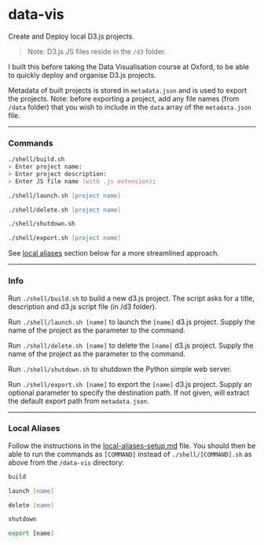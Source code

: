 # data-vis

Create and Deploy local D3.js projects.

> Note: D3.js JS files reside in the `/d3` folder.

I built this before taking the Data Visualisation course at Oxford, to be able to quickly deploy and organise D3.js projects.

Metadata of built projects is stored in `metadata.json` and is used to export the projects. Note: before exporting a project, add any file names (from `/data` folder) that you wish to include in the `data` array of the `metadata.json` file.

---

### Commands

```zsh
./shell/build.sh
> Enter project name:
> Enter project description:
> Enter JS file name (with .js extension):
```

```zsh
./shell/launch.sh [project name]
```

```zsh
./shell/delete.sh [project name]
```

```zsh
./shell/shutdown.sh
```

```zsh
./shell/export.sh [project name]
```

See [local aliases](#local-aliases) section below for a more streamlined approach.

---

### Info

Run `./shell/build.sh` to build a new d3.js project.
The script asks for a title, description and d3.js script file (in /d3 folder).

Run `./shell/launch.sh [name]` to launch the `[name]` d3.js project.
Supply the name of the project as the parameter to the command.

Run `./shell/delete.sh [name]` to delete the `[name]` d3.js project.
Supply the name of the project as the parameter to the command.

Run `./shell/shutdown.sh` to shutdown the Python simple web server.

Run `./shell/export.sh [name]` to export the `[name]` d3.js project.
Supply an optional parameter to specify the destination path.
If not given, will extract the default export path from `metadata.json`.

---

### Local Aliases

Follow the instructions in the [local-aliases-setup.md](./local-aliases-setup.md) file. You should then be able to run the commands as `[COMMAND]` instead of `./shell/[COMMAND].sh` as above from the `/data-vis` directory:

```zsh
build
```
```zsh
launch [name]
```
```zsh
delete [name]
```
```zsh
shutdown
```
```zsh
export [name]
```
